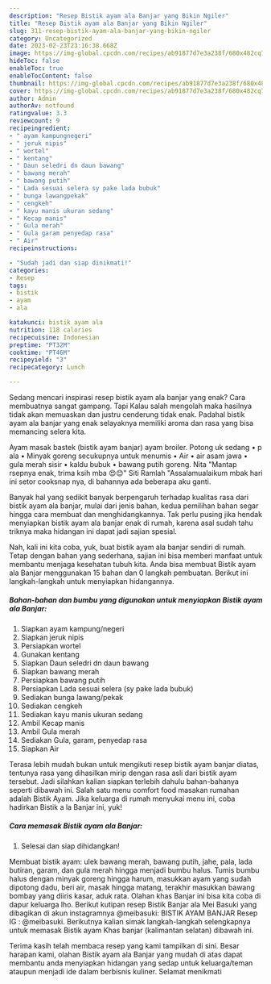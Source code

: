 ```yaml
---
description: "Resep Bistik ayam ala Banjar yang Bikin Ngiler"
title: "Resep Bistik ayam ala Banjar yang Bikin Ngiler"
slug: 311-resep-bistik-ayam-ala-banjar-yang-bikin-ngiler
category: Uncategorized
date: 2023-02-23T23:16:38.668Z
image: https://img-global.cpcdn.com/recipes/ab91877d7e3a238f/680x482cq70/bistik-ayam-ala-banjar-foto-resep-utama.jpg
hideToc: false
enableToc: true
enableTocContent: false
thumbnail: https://img-global.cpcdn.com/recipes/ab91877d7e3a238f/680x482cq70/bistik-ayam-ala-banjar-foto-resep-utama.jpg
cover: https://img-global.cpcdn.com/recipes/ab91877d7e3a238f/680x482cq70/bistik-ayam-ala-banjar-foto-resep-utama.jpg
author: Admin
authorAv: notfound
ratingvalue: 3.3
reviewcount: 9
recipeingredient:
- " ayam kampungnegeri"
- " jeruk nipis"
- " wortel"
- " kentang"
- " Daun seledri dn daun bawang"
- " bawang merah"
- " bawang putih"
- " Lada sesuai selera sy pake lada bubuk"
- " bunga lawangpekak"
- " cengkeh"
- " kayu manis ukuran sedang"
- " Kecap manis"
- " Gula merah"
- " Gula garam penyedap rasa"
- " Air"
recipeinstructions:

- "Sudah jadi dan siap dinikmati!"
categories:
- Resep
tags:
- bistik
- ayam
- ala

katakunci: bistik ayam ala 
nutrition: 118 calories
recipecuisine: Indonesian
preptime: "PT32M"
cooktime: "PT46M"
recipeyield: "3"
recipecategory: Lunch

---
```



Sedang mencari inspirasi resep bistik ayam ala banjar yang enak? Cara membuatnya sangat gampang. Tapi Kalau salah mengolah maka hasilnya tidak akan memuaskan dan justru cenderung tidak enak. Padahal bistik ayam ala banjar yang enak selayaknya memiliki aroma dan rasa yang bisa memancing selera kita.


Ayam masak bastek (bistik ayam banjar) ayam broiler. Potong uk sedang • p ala • Minyak goreng secukupnya untuk menumis • Air • air asam jawa • gula merah sisir • kaldu bubuk • bawang putih goreng. Nita &#34;Mantap rsepnya enak, trima ksih mba 😍😊&#34; Siti Ramlah &#34;Assalamualaikum mbak hari ini setor cooksnap nya, di bahannya ada beberapa aku ganti.

Banyak hal yang sedikit banyak berpengaruh terhadap kualitas rasa dari bistik ayam ala banjar, mulai dari jenis bahan, kedua pemilihan bahan segar hingga cara membuat dan menghidangkannya. Tak perlu pusing jika hendak menyiapkan bistik ayam ala banjar enak di rumah, karena asal sudah tahu triknya maka hidangan ini dapat jadi sajian spesial.


Nah, kali ini kita coba, yuk, buat bistik ayam ala banjar sendiri di rumah. Tetap dengan bahan yang sederhana, sajian ini bisa memberi manfaat untuk membantu menjaga kesehatan tubuh kita. Anda bisa membuat Bistik ayam ala Banjar menggunakan 15 bahan dan 0 langkah pembuatan. Berikut ini langkah-langkah untuk menyiapkan hidangannya.

<!--inarticleads1-->

##### Bahan-bahan dan bumbu yang digunakan untuk menyiapkan Bistik ayam ala Banjar:

1. Siapkan  ayam kampung/negeri
1. Siapkan  jeruk nipis
1. Persiapkan  wortel
1. Gunakan  kentang
1. Siapkan  Daun seledri dn daun bawang
1. Siapkan  bawang merah
1. Persiapkan  bawang putih
1. Persiapkan  Lada sesuai selera (sy pake lada bubuk)
1. Sediakan  bunga lawang/pekak
1. Sediakan  cengkeh
1. Sediakan  kayu manis ukuran sedang
1. Ambil  Kecap manis
1. Ambil  Gula merah
1. Sediakan  Gula, garam, penyedap rasa
1. Siapkan  Air


Terasa lebih mudah bukan untuk mengikuti resep bistik ayam banjar diatas, tentunya rasa yang dihasilkan mirip dengan rasa asli dari bistik ayam tersebut. Jadi silahkan kalian siapkan terlebih dahulu bahan-bahanya seperti dibawah ini. Salah satu menu comfort food masakan rumahan adalah Bistik Ayam. Jika keluarga di rumah menyukai menu ini, coba hadirkan Bistik a la Banjar ini, yuk! 

<!--inarticleads2-->

##### Cara memasak Bistik ayam ala Banjar:


1. Selesai dan siap dihidangkan!

Membuat bistik ayam: ulek bawang merah, bawang putih, jahe, pala, lada butiran, garam, dan gula merah hingga menjadi bumbu halus. Tumis bumbu halus dengan minyak goreng hingga harum, masukkan ayam yang sudah dipotong dadu, beri air, masak hingga matang, terakhir masukkan bawang bombay yang diiris kasar, aduk rata. Olahan khas Banjar ini bisa kita coba di dapur keluarga lho. Berikut kutipan resep Bistik Banjar ala Mei Basuki yang dibagikan di akun instagramnya @meibasuki: BISTIK AYAM BANJAR Resep IG : @meibasuki. Berikutnya kalian simak langkah-langkah selengkapnya untuk memasak Bistik ayam Khas banjar (kalimantan selatan) dibawah ini. 

Terima kasih telah membaca resep yang kami tampilkan di sini. Besar harapan kami, olahan Bistik ayam ala Banjar yang mudah di atas dapat membantu anda menyiapkan hidangan yang sedap untuk keluarga/teman ataupun menjadi ide dalam berbisnis kuliner. Selamat menikmati
